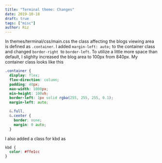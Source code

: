 ```yaml
---
title: "Terminal theme: Changes"
date: 2019-10-18
draft: true
tags: ["misc"]
author: Riz
---
```


In themes/terminal/css/main.css the class affecting the blogs viewing area is defined as `.container`. I added `margin-left: auto;` to the container class and changed `border-right `to `border-left`. To utilize a little more space than default, I slighlty increased the blog area to 100px from 840px. My container class looks like this

```css
.container {
  display: flex;
  flex-direction: column;
  padding: 40px;
  max-width: 1000px;
  min-height: 100vh;
  border-left: 1px solid rgba(255, 255, 255, 0.1);
  margin-left: auto;

  &.full,
  &.center {
    border: none;
    margin: 0 auto;
  }
```
I also added a class for kbd as

```css
kbd {
  color: #ffe1cc
}
```